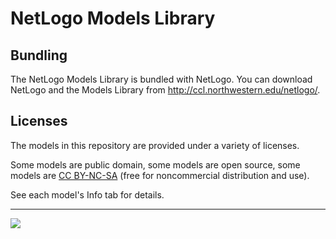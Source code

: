 # NetLogo Models Library

## Bundling

The NetLogo Models Library is bundled with NetLogo.  You can download NetLogo and the Models Library from http://ccl.northwestern.edu/netlogo/.

## Licenses

The models in this repository are provided under a variety of licenses.

Some models are public domain, some models are open source, some models are [CC BY-NC-SA](http://creativecommons.org/licenses/by-nc-sa/3.0/) (free for noncommercial distribution and use).

See each model's Info tab for details.

---

![](https://travis-ci.org/NetLogo/models.svg?branch=master)
